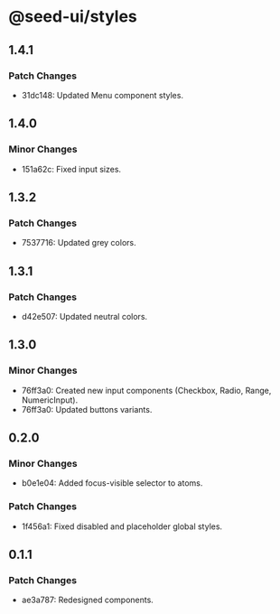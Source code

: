 # @seed-ui/styles

## 1.4.1

### Patch Changes

- 31dc148: Updated Menu component styles.

## 1.4.0

### Minor Changes

- 151a62c: Fixed input sizes.

## 1.3.2

### Patch Changes

- 7537716: Updated grey colors.

## 1.3.1

### Patch Changes

- d42e507: Updated neutral colors.

## 1.3.0

### Minor Changes

- 76ff3a0: Created new input components (Checkbox, Radio, Range, NumericInput).
- 76ff3a0: Updated buttons variants.

## 0.2.0

### Minor Changes

- b0e1e04: Added focus-visible selector to atoms.

### Patch Changes

- 1f456a1: Fixed disabled and placeholder global styles.

## 0.1.1

### Patch Changes

- ae3a787: Redesigned components.
